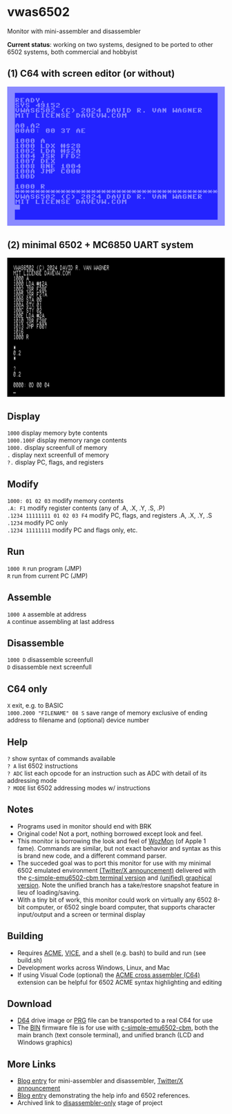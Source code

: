 # vwas6502

Monitor with mini-assembler and disassembler

**Current status**: working on two systems, designed to be ported to other 6502 systems, both commercial and hobbyist

## (1) C64 with screen editor (or without)
![screenshot](media/display_assemble_run.png)

## (2) minimal 6502 + MC6850 UART system
![screenshot](media/minimum.png)

## Display
``1000`` display memory byte contents  
``1000.100F`` display memory range contents  
``1000.`` display screenfull of memory  
``.`` display next screenfull of memory  
``?.`` display PC, flags, and registers

## Modify
``1000: 01 02 03`` modify memory contents  
``.A: F1`` modify register contents (any of .A, .X, .Y, .S, .P)  
``.1234 11111111 01 02 03 F4`` modify PC, flags, and registers .A, .X, .Y, .S  
``.1234`` modify PC only  
``.1234 11111111`` modify PC and flags only, etc.

## Run
``1000 R`` run program (JMP)  
``R`` run from current PC (JMP)

## Assemble
``1000 A`` assemble at address  
``A`` continue assembling at last address

## Disassemble
``1000 D`` disassemble screenfull  
``D`` disassemble next screenfull

## C64 only
``X`` exit, e.g. to BASIC  
``1000.2000 "FILENAME" 08 S`` save range of memory exclusive of ending address to filename and (optional) device number  

## Help
``?`` show syntax of commands available  
``? A`` list 6502 instructions  
``? ADC`` list each opcode for an instruction such as ADC with detail of its addressing mode  
``? MODE`` list 6502 addressing modes w/ instructions  

## Notes

* Programs used in monitor should end with BRK
* Original code!  Not a port, nothing borrowed except look and feel.
* This monitor is borrowing the look and feel of [WozMon](https://github.com/davervw/wozmon_cbm) (of Apple 1 fame).  Commands are similar, but not exact behavior and syntax as this is brand new code, and a different command parser.
* The succeded goal was to port this monitor for use with my minimal 6502 emulated environment [(Twitter/X announcement)](https://x.com/DaveRVW/status/1787386286552268934) delivered with the [c-simple-emu6502-cbm terminal version](https://github.com/davervw/c-simple-emu6502-cbm) and [(unified) graphical version](https://github.com/davervw/c-simple-emu6502-cbm/tree/unified).  Note the unified branch has a take/restore snapshot feature in lieu of loading/saving.
* With a tiny bit of work, this monitor could work on virtually any 6502 8-bit computer, or 6502 single board computer, that supports character input/output and a screen or terminal display

## Building

* Requires [ACME](https://sourceforge.net/projects/acme-crossass/), [VICE](https://vice-emu.sourceforge.io/), and a shell (e.g. bash) to build and run (see build.sh)
* Development works across Windows, Linux, and Mac
* If using Visual Code (optional) the [ACME cross assembler (C64)](https://marketplace.visualstudio.com/items?itemName=TonyLandi.acmecrossassembler) extension can be helpful for 6502 ACME syntax highlighting and editing

## Download

* [D64](vwas6502.d64) drive image or [PRG](vwas6502.prg) file can be transported to a real C64 for use
* The [BIN](vwas6502.bin) firmware file is for use with [c-simple-emu6502-cbm](https://github.com/davervw/c-simple-emu6502-cbm), both the main branch (text console terminal), and unified branch (LCD and Windows graphics)

## More Links

* [Blog entry](https://techwithdave.davevw.com/2024/07/mini-assembler-with-disassembler.html) for mini-assembler and disassembler, [Twitter/X announcement](https://x.com/DaveRVW/status/1811912606825005540)
* [Blog entry](https://techwithdave.davevw.com/2024/07/monitor-with-mini-assembler-6502.html) demonstrating the help info and 6502 references.
* Archived link to [disassembler-only](archive/Disassembler.md) stage of project
